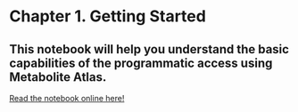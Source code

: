  
 <h1>Chapter 1.  Getting Started</h1>

 ## This notebook will help you understand the basic capabilities of the programmatic access using Metabolite Atlas.

 [Read the notebook online here!](http://nbviewer.ipython.org/github/benbowen/metatlas-programmatic-access/blob/master/GettingStarted.ipynb)